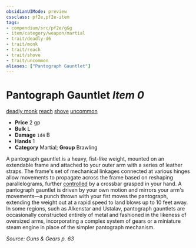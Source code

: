 ```yaml
---
obsidianUIMode: preview
cssclass: pf2e,pf2e-item
tags:
- compendium/src/pf2e/g&g
- item/category/weapon/martial
- trait/deadly-d6
- trait/monk
- trait/reach
- trait/shove
- trait/uncommon
aliases: ["Pantograph Gauntlet"]
---
```

# Pantograph Gauntlet *Item 0*  
[deadly <d6>](../../../Rules/traits/deadly.md)  [monk](../../../Rules/traits/monk.md)  [reach](../../../Rules/traits/reach.md)  [shove](../../../Rules/traits/shove.md)  [uncommon](../../../Rules/traits/uncommon.md)  

- **Price** 2 gp
- **Bulk** L
- **Damage** `1d4` B
- **Hands** 1
- **Category** Martial; **Group** Brawling 

A pantograph gauntlet is a heavy, fist-like weight, mounted on an extendable frame and attached to your outer arm with a series of leather straps. The frame's set of mechanical linkages connected at various hinges allow movements to propagate across the frame based on reshaping parallelograms, further [controlled](../../../Rules/conditions.md#Controlled) by a crossbar grasped in your hand. A pantograph gauntlet is driven by your own motion and mirrors your arm's movements—a punch thrown with your fist moves the pantograph, extending the weight out at a rapid speed to land blows up to 10 feet away. In some regions, such as Alkenstar and Ustalav, pantograph gauntlets are occasionally constructed entirely of metal and fashioned in the likeness of oversized arms, incorporating a complex system of gears or a miniature steam engine in place of the simpler pantograph mechanism.

*Source: Guns & Gears p. 63*